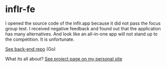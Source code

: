 # inflr-fe

I opened the source code of the inflr.app because it did not pass the focus group test. I received negative feedback and found out that the application has many alternatives. And look like an all-in-one app will not stand up to the competition. It is unfortunate.

[See back-end repo](https://github.com/kiselev-nikolay/inflr-be) (Go)

What its all about? [See project page on my personal site](https://nikolai.works/inflrappv1)
